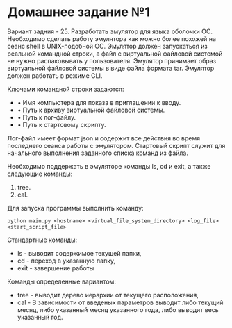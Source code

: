 # Домашнее задание №1
Вариант задния - 25.
Разработать эмулятор для языка оболочки ОС. Необходимо сделать работу
эмулятора как можно более похожей на сеанс shell в UNIX-подобной ОС.
Эмулятор должен запускаться из реальной командной строки, а файл с
виртуальной файловой системой не нужно распаковывать у пользователя.
Эмулятор принимает образ виртуальной файловой системы в виде файла формата
tar. Эмулятор должен работать в режиме CLI.


Ключами командной строки задаются:
* • Имя компьютера для показа в приглашении к вводу.
* • Путь к архиву виртуальной файловой системы.
* • Путь к лог-файлу.
* • Путь к стартовому скрипту.

Лог-файл имеет формат json и содержит все действия во время последнего
сеанса работы с эмулятором. Стартовый скрипт служит для начального выполнения заданного списка
команд из файла.


Необходимо поддержать в эмуляторе команды ls, cd и exit, а также
следующие команды:
1. tree.
2. cal.

Для запуска программы выполнить команду:
```
python main.py <hostname> <virtual_file_system_directory> <log_file> <start_script_file>
```
Стандартные команды:
* ls - выводит содержимое текущей папки,
* cd <directory> - переход в указанную папку,
* exit - завершение работы

Команды определенные вариантом:

* tree - выводит дерево иерархии от текущего расположения,
* cal <year> <month> - В зависимости от введеных параметров выводит либо текущий месяц, либо указанный месяц указанного года, либо выводит весь указанный год.

  

